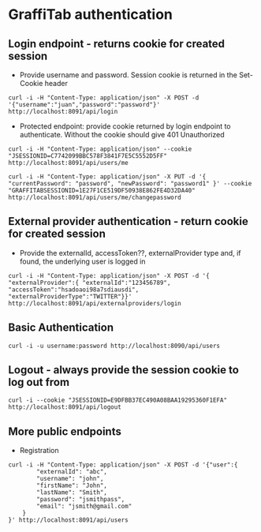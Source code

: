 # GraffiTab authentication

## Login endpoint - returns cookie for created session

* Provide username and password. Session cookie is returned in the Set-Cookie header

```
curl -i -H "Content-Type: application/json" -X POST -d '{"username":"juan","password":"password"}' http://localhost:8091/api/login
```

* Protected endpoint: provide cookie returned by login endpoint to authenticate. Without the cookie should give 401 Unauthorized


```
curl -i -H "Content-Type: application/json" --cookie "JSESSIONID=C7742099BBC578F3841F7E5C5552D5FF" http://localhost:8091/api/users/me
```

```
curl -i -H "Content-Type: application/json" -X PUT -d '{ "currentPassword": "password", "newPassword": "password1" }' --cookie "GRAFFITABSESSIONID=1E27F1CE519DF50938E862FE4D32DA40" http://localhost:8091/api/users/me/changepassword

```

## External provider authentication - return cookie for created session

 * Provide the externalId, accessToken??, externalProvider type and, if found, the underlying user is logged in

```
curl -i -H "Content-Type: application/json" -X POST -d '{ "externalProvider":{ "externalId":"123456789", "accessToken":"hsadoaoi98a7sdiausdi", "externalProviderType":"TWITTER"}}' http://localhost:8091/api/externalproviders/login
```

## Basic Authentication

```
curl -i -u username:password http://localhost:8090/api/users
```

## Logout - always provide the session cookie to log out from

```
curl -i --cookie "JSESSIONID=E9DFBB37EC490A08BAA19295360F1EFA" http://localhost:8091/api/logout
```

## More public endpoints

* Registration
```
curl -i -H "Content-Type: application/json" -X POST -d '{"user":{
        "externalId": "abc",
        "username": "john",
        "firstName": "John",
        "lastName": "Smith",
        "password": "jsmithpass",
        "email": "jsmith@gmail.com"
    }
}' http://localhost:8091/api/users
```


